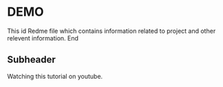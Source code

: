 # DEMO

This id Redme file which contains information related to project and other relevent information.
End

## Subheader

Watching this tutorial on youtube.
